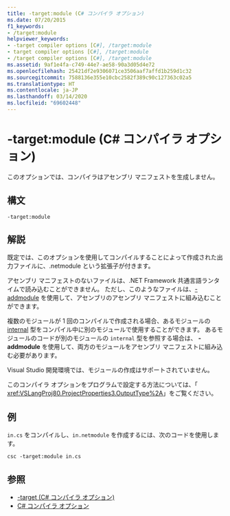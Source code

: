 ```yaml
---
title: -target:module (C# コンパイラ オプション)
ms.date: 07/20/2015
f1_keywords:
- /target:module
helpviewer_keywords:
- -target compiler options [C#], /target:module
- target compiler options [C#], /target:module
- /target compiler options [C#], /target:module
ms.assetid: 9af1e4fa-c749-44e7-ae58-90a3d05d4e72
ms.openlocfilehash: 25421df2e9306071ce3506aaf7affd1b259d1c32
ms.sourcegitcommit: 7588136e355e10cbc2582f389c90c127363c02a5
ms.translationtype: HT
ms.contentlocale: ja-JP
ms.lasthandoff: 03/14/2020
ms.locfileid: "69602448"
---
```

# <a name="-targetmodule-c-compiler-options"></a>-target:module (C# コンパイラ オプション)
このオプションでは、コンパイラはアセンブリ マニフェストを生成しません。  
  
## <a name="syntax"></a>構文  
  
```console  
-target:module  
```  
  
## <a name="remarks"></a>解説  
 既定では、このオプションを使用してコンパイルすることによって作成された出力ファイルに、.netmodule という拡張子が付きます。  
  
 アセンブリ マニフェストのないファイルは、.NET Framework 共通言語ランタイムで読み込むことができません。 ただし、このようなファイルは、[-addmodule](./addmodule-compiler-option.md) を使用して、アセンブリのアセンブリ マニフェストに組み込むことができます。  
  
 複数のモジュールが 1 回のコンパイルで作成される場合、あるモジュールの [internal](../keywords/internal.md) 型をコンパイル中に別のモジュールで使用することができます。 あるモジュールのコードが別のモジュールの `internal` 型を参照する場合は、 **-addmodule** を使用して、両方のモジュールをアセンブリ マニフェストに組み込む必要があります。  
  
 Visual Studio 開発環境では、モジュールの作成はサポートされていません。  
  
 このコンパイラ オプションをプログラムで設定する方法については、「 <xref:VSLangProj80.ProjectProperties3.OutputType%2A>」をご覧ください。  
  
## <a name="example"></a>例  
 `in.cs` をコンパイルし、`in.netmodule` を作成するには、次のコードを使用します。  
  
```console  
csc -target:module in.cs  
```  
  
## <a name="see-also"></a>参照

- [-target (C# コンパイラ オプション)](./target-compiler-option.md)
- [C# コンパイラ オプション](./index.md)
